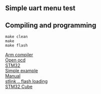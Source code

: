 Simple uart menu test
---------------------

Compiling and programming
-------------------------

```
make clean
make
make flash
```

[Arm compiler](https://launchpad.net/gcc-arm-embedded/+download)  
[Open ocd](https://launchpad.net/gcc-arm-embedded/+download)  
[STM32](https://www.st.com/en/development-tools/stm32-software-development-tools.html)  
[Simple example](https://www.st.com/en/development-tools/stm32-software-development-tools.html)  
[Manual](https://www.st.com/content/ccc/resource/technical/document/user_manual/98/2e/fa/4b/e0/82/43/b7/DM00105823.pdf/files/DM00105823.pdf/jcr:content/translations/en.DM00105823.pdf)  
[stlink .. flash loading](https://github.com/texane/stlink.git)  
[STM32 Cube](https://www.st.com/en/development-tools/stm32cubemx.html)  

